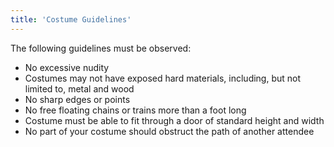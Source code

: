 ```yaml
---
title: 'Costume Guidelines'
---
```

The following guidelines must be observed:

- No excessive nudity
- Costumes may not have exposed hard materials, including, but not limited to, metal and wood
- No sharp edges or points
- No free floating chains or trains more than a foot long
- Costume must be able to fit through a door of standard height and width
- No part of your costume should obstruct the path of another attendee